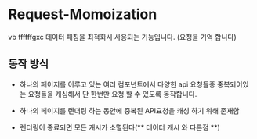 # Request-Momoization

vb ffffffgxc
데이터 패칭을 최적화시 사용되는 기능입니다. (요청을 기억 합니다)

## 동작 방식

- 하나의 페이지를 이루고 있는 여러 컴포넌트에서 다양한 api 요청들중 중복되어있는 요청들을 캐싱해서
  단 한번만 요청 할 수 있도록 동작합니다.

- 하나의 페이지를 렌더링 하는 동안에 중복된 API요청을 캐싱 하기 위해 존재함

- 렌더링이 종료되면 모든 캐시가 소멸된다(** 데이터 캐시 와 다른점 **)
